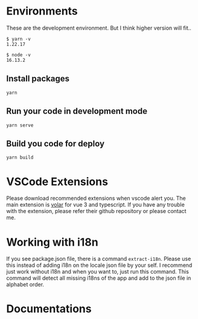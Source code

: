 # Environments

These are the development environment. But I think higher version will fit..

```terminal
$ yarn -v 
1.22.17

$ node -v
16.13.2
```
## Install packages
```
yarn
```

## Run your code in development mode
```
yarn serve
```

## Build you code for deploy
```
yarn build
```
# VSCode Extensions

Please download recommended extensions when vscode alert you. The main extension is [volar](https://github.com/johnsoncodehk/volar) for vue 3 and typescript. If you have any trouble with the extension, please refer their github repository or please contact me. 

# Working with i18n

If you see package.json file, there is a command `extract-i18n`. Please use this instead of adding i18n on the locale json file by your self. I recommend just work without i18n and when you want to, just run this command. This command will detect all missing i18ns of the app and add to the json file in alphabet order.

# Documentations

